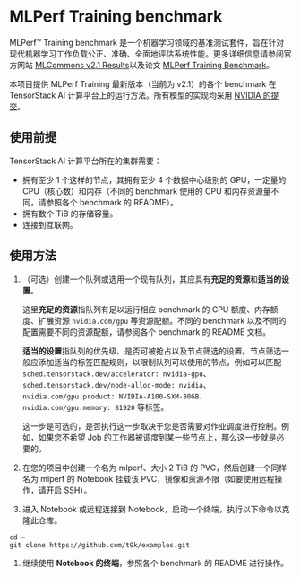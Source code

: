 # MLPerf Training benchmark

MLPerf™ Training benchmark 是一个机器学习领域的基准测试套件，旨在针对现代机器学习工作负载公正、准确、全面地评估系统性能。更多详细信息请参阅官方网站 [MLCommons v2.1 Results](https://mlcommons.org/en/training-normal-21/)以及论文 [MLPerf Training Benchmark](https://mlcommons.org/en/training-normal-21/)。

本项目提供 MLPerf Training 最新版本（当前为 v2.1）的各个 benchmark 在 TensorStack AI 计算平台上的运行方法。所有模型的实现均采用 [NVIDIA 的提交](https://github.com/mlcommons/training_results_v2.1/tree/main/NVIDIA)。

## 使用前提

TensorStack AI 计算平台所在的集群需要：

* 拥有至少 1 个这样的节点，其拥有至少 4 个数据中心级别的 GPU，一定量的 CPU（核心数）和内存（不同的 benchmark 使用的 CPU 和内存资源量不同，请参照各个 benchmark 的 README）。
* 拥有数个 TiB 的存储容量。
* 连接到互联网。

## 使用方法

1. （可选）创建一个队列或选用一个现有队列，其应具有**充足的资源**和**适当的设置**。

    这里**充足的资源**指队列有足以运行相应 benchmark 的 CPU 额度、内存额度、扩展资源 `nvidia.com/gpu` 等资源配额。不同的 benchmark 以及不同的配置需要不同的资源配额，请参阅各个 benchmark 的 README 文档。

    **适当的设置**指队列的优先级、是否可被抢占以及节点筛选的设置。节点筛选一般应添加适当的标签匹配规则，以限制队列可以使用的节点，例如可以匹配 `sched.tensorstack.dev/accelerator: nvidia-gpu`、`sched.tensorstack.dev/node-alloc-mode: nvidia`、`nvidia.com/gpu.product: NVIDIA-A100-SXM-80GB`、`nvidia.com/gpu.memory: 81920` 等标签。

    这一步是可选的，是否执行这一步取决于您是否需要对作业调度进行控制。例如，如果您不希望 Job 的工作器被调度到某一些节点上，那么这一步就是必要的。

1. 在您的项目中创建一个名为 mlperf、大小 2 TiB 的 PVC，然后创建一个同样名为 mlperf 的 Notebook 挂载该 PVC，镜像和资源不限（如要使用远程操作，请开启 SSH）。

1. 进入 Notebook 或远程连接到 Notebook，启动一个终端，执行以下命令以克隆此仓库。

```shell
cd ~
git clone https://github.com/t9k/examples.git
```

1. 继续使用 **Notebook 的终端**，参照各个 benchmark 的 README 进行操作。
